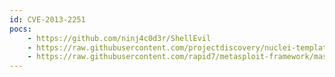 ```yaml
---
id: CVE-2013-2251
pocs:
    - https://github.com/ninj4c0d3r/ShellEvil
    - https://raw.githubusercontent.com/projectdiscovery/nuclei-templates/master/cves/CVE-2013-2251.yaml
    - https://raw.githubusercontent.com/rapid7/metasploit-framework/master/modules/exploits/multi/http/struts_default_action_mapper.rb
---
```

